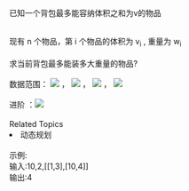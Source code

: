 已知一个背包最多能容纳体积之和为v的物品<br> <div>  <br> </div> <div>  现有 n 个物品，第 i 个物品的体积为 v<sub>i</sub> , 重量为 w<sub>i</sub><br> </div> <div>  <br> </div> <div>  求当前背包最多能装多大重量的物品? </div> <div>  <br> </div> <div>  数据范围： <img src="https://www.nowcoder.com/equation?tex=1%20%5Cle%20v%20%5Cle%201000"> ， <img src="https://www.nowcoder.com/equation?tex=1%20%5Cle%20n%20%5Cle%201000"> ， <img src="https://www.nowcoder.com/equation?tex=1%20%5Cle%20v_i%20%5Cle%201000"> ， <img src="https://www.nowcoder.com/equation?tex=1%20%5Cle%20w_i%20%5Cle%201000">  </div> <div>  <br> </div> <div>  进阶 ：<img src="https://www.nowcoder.com/equation?tex=O(n%20%5Ccdot%20v)">  </div><div><br></div><div><div>Related Topics</div><div><li>动态规划</li></div></div><br>示例:<br>输入:10,2,[[1,3],[10,4]]<br>输出:4<br>